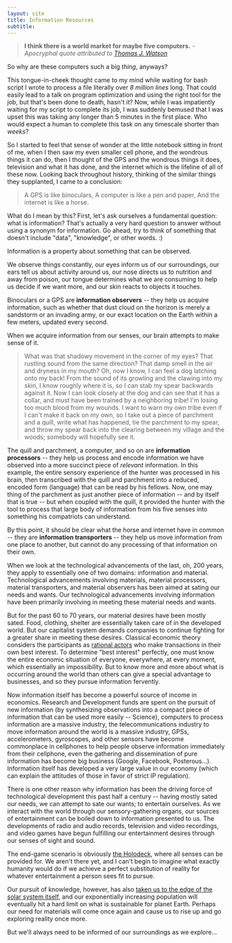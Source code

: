 ```yaml
---
layout: site
title: Information Resources
subtitle:
---
```

> **I think there is a world market for maybe five computers.**
> *- Apocryphal quote attributed to [Thomas J. Watson](http://en.wikipedia.org/wiki/Thomas_J._Watson#Famous_misquote)*

So why are these computers such a big *thing*, anyways?

This tongue-in-cheek thought came to my mind while waiting for bash script I wrote to process a file literally over *8 million lines* long. That could easily lead to a talk on program optimization and using the right tool for the job, but that's been done to death, hasn't it? Now, while I was impatiently waiting for my script to complete its job, I was suddenly bemused that I was upset this was taking any longer than 5 minutes in the first place. Who would expect a human to complete this task on any timescale shorter than *weeks*?
 
So I started to feel that sense of wonder at the little notebook sitting in front of me, when I then saw my even smaller cell phone, and the wondrous things it can do, then I thought of the GPS and the wondrous things it does, television and what it has done, and the internet which is the lifeline of all of these now. Looking back throughout history, thinking of the similar things they supplanted, I came to a conclusion:
 

> A GPS is like binoculars,
> A computer is like a pen and paper,
> And the internet is like a horse.

What do I mean by this? First, let's ask ourselves a fundamental question: what is information? That's actually a very hard question to answer without using a synonym for information. Go ahead, try to think of something that doesn't include "data", "knowledge", or other words. :)
 
Information is a property about something that can be observed.

We observe things constantly, our eyes inform us of our surroundings, our ears tell us about activity around us, our nose directs us to nutrition and away from poison, our tongue determines what we are consuming to help us decide if we want more, and our skin reacts to objects it touches.
 
Binoculars or a GPS are **information observers** -- they help us acquire information, such as whether that dust cloud on the horizon is merely a sandstorm or an invading army, or our exact location on the Earth within a few meters, updated every second.
 
When we acquire information from our senses, our brain attempts to make sense of it.


> What was that shadowy movement in the corner of my eyes? That rustling sound from the same direction? That damp smell in the air and dryness in my mouth? Oh, now I know, I can feel a dog latching onto my back! From the sound of its growling and the clawing into my skin, I know roughly where it is, so I can stab my spear backwards against it. Now I can look closely at the dog and can see that it has a collar, and must have been trained by a neighboring tribe! I'm losing too much blood from my wounds. I want to warn my own tribe even if I can't make it back on my own, so I take out a piece of parchment and a quill, write what has happened, tie the parchment to my spear, and throw my spear back into the clearing between my village and the woods; somebody will hopefully see it.

The quill and parchment, a computer, and so on are **information processors** -- they help us process and encode information we have observed into a more succinct piece of *relevant* information. In this example, the entire sensory experience of the hunter was processed in his brain, then transcribed with the quill and parchment into a reduced, encoded form (language) that can be read by his fellows. Now, one may thing of the parchment as just another piece of information -- and by itself that is true -- but when coupled with the quill, it provided the hunter with the tool to process that large body of information from his five senses into something his compatriots can understand.
 
By this point, it should be clear what the horse and internet have in common -- they are **information transporters** -- they help us move information from one place to another, but cannot do any processing of that information on their own.
 
When we look at the technological advancements of the last, oh, 200 years, they apply to essentially one of two domains: information and material. Technological advancements involving materials, material processors, material transporters, and material observers has been aimed at sating our needs and wants. Our technological advancements involving information have been primarily involving in meeting these material needs and wants.
 
But for the past 60 to 70 years, our material desires have been mostly sated. Food, clothing, shelter are essentially taken care of in the developed world. But our capitalist system demands companies to continue fighting for a greater share in meeting these desires. Classical economic theory considers the participants as [rational actors](http://en.wikipedia.org/wiki/Rational_choice_theory) who make transactions in their own best interest. To determine "best interest" perfectly, one must know the entire economic situation of everyone, everywhere, at every moment, which essentially an impossibility. But to know more and more about what is occurring around the world than others can give a special advantage to businesses, and so they pursue information fervently.
 
Now information itself has become a powerful source of income in economics. Research and Development funds are spent on the pursuit of new information (by synthesizing observations into a compact piece of information that can be used more easily -- Science), computers to process information are a massive industry, the telecommunications industry to move information around the world is a massive industry, GPSs, accelerometers, gyroscopes, and other sensors have become commonplace in cellphones to help people observe information immediately from their cellphone, even the gathering and dissemination of pure information has become big business (Google, Facebook, Posterous...). Information itself has developed a very large value in our economy (which can explain the attitudes of those in favor of strict IP regulation).
 
There is one other reason why information has been the driving force of technological development this past half a century -- having mostly sated our needs, we can attempt to sate our wants; to entertain ourselves. As we interact with the world through our sensory-gathering organs, our sources of entertainment can be boiled down to information presented to us. The developments of radio and audio records, television and video recordings, and video games have begun fulfilling our entertainment desires through our senses of sight and sound.
 
The end-game scenario is obviously [the Holodeck](http://en.wikipedia.org/wiki/Holodeck), where all senses can be provided for. We aren't there yet, and I can't begin to imagine what exactly humanity would do if we achieve a perfect substitution of reality for whatever entertainment a person sees fit to pursue.
 
Our pursuit of knowledge, however, has also [taken us to the edge of the solar system itself](http://www.huliq.com/12092/voyager-1-soon-cross-interstellar-space-boundary-and-leave-solar-system), and our exponentially increasing population will eventually hit a hard limit on what is sustainable for planet Earth. Perhaps our need for materials will come once again and cause us to rise up and go exploring reality once more.
 
But we'll always need to be informed of our surroundings as we explore...